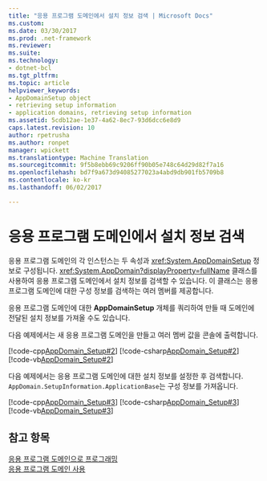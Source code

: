 ```yaml
---
title: "응용 프로그램 도메인에서 설치 정보 검색 | Microsoft Docs"
ms.custom: 
ms.date: 03/30/2017
ms.prod: .net-framework
ms.reviewer: 
ms.suite: 
ms.technology:
- dotnet-bcl
ms.tgt_pltfrm: 
ms.topic: article
helpviewer_keywords:
- AppDomainSetup object
- retrieving setup information
- application domains, retrieving setup information
ms.assetid: 5cdb12ae-1e37-4a62-8ec7-93d6dcc6e8d9
caps.latest.revision: 10
author: rpetrusha
ms.author: ronpet
manager: wpickett
ms.translationtype: Machine Translation
ms.sourcegitcommit: 9f5b8ebb69c9206ff90b05e748c64d29d82f7a16
ms.openlocfilehash: bd7f9a673d94085277023a4abd9db901fb5709b8
ms.contentlocale: ko-kr
ms.lasthandoff: 06/02/2017

---
```

# <a name="retrieving-setup-information-from-an-application-domain"></a>응용 프로그램 도메인에서 설치 정보 검색
응용 프로그램 도메인의 각 인스턴스는 두 속성과 <xref:System.AppDomainSetup> 정보로 구성됩니다. <xref:System.AppDomain?displayProperty=fullName> 클래스를 사용하여 응용 프로그램 도메인에서 설치 정보를 검색할 수 있습니다. 이 클래스는 응용 프로그램 도메인에 대한 구성 정보를 검색하는 여러 멤버를 제공합니다.  
  
 응용 프로그램 도메인에 대한 **AppDomainSetup** 개체를 쿼리하여 만들 때 도메인에 전달된 설치 정보를 가져올 수도 있습니다.  
  
 다음 예제에서는 새 응용 프로그램 도메인을 만들고 여러 멤버 값을 콘솔에 출력합니다.  
  
 [!code-cpp[AppDomain_Setup#2](../../../samples/snippets/cpp/VS_Snippets_CLR/AppDomain_Setup/CPP/source2.cpp#2)] [!code-csharp[AppDomain_Setup#2](../../../samples/snippets/csharp/VS_Snippets_CLR/AppDomain_Setup/CS/source2.cs#2)] [!code-vb[AppDomain_Setup#2](../../../samples/snippets/visualbasic/VS_Snippets_CLR/AppDomain_Setup/VB/source2.vb#2)]  
  
 다음 예제에서는 응용 프로그램 도메인에 대한 설치 정보를 설정한 후 검색합니다. `AppDomain.SetupInformation.ApplicationBase`는 구성 정보를 가져옵니다.  
  
 [!code-cpp[AppDomain_Setup#3](../../../samples/snippets/cpp/VS_Snippets_CLR/AppDomain_Setup/CPP/source3.cpp#3)] [!code-csharp[AppDomain_Setup#3](../../../samples/snippets/csharp/VS_Snippets_CLR/AppDomain_Setup/CS/source3.cs#3)] [!code-vb[AppDomain_Setup#3](../../../samples/snippets/visualbasic/VS_Snippets_CLR/AppDomain_Setup/VB/source3.vb#3)]  
  
## <a name="see-also"></a>참고 항목  
 [응용 프로그램 도메인으로 프로그래밍](http://msdn.microsoft.com/en-us/bd36055b-56bd-43eb-b4d8-820c37172131)   
 [응용 프로그램 도메인 사용](../../../docs/framework/app-domains/use.md)
